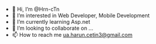 - 👋 Hi, I’m @Hrn-cTn
- 👀 I’m interested in Web Developer,  Mobile Development
- 🌱 I’m currently learning Asp.net 
- 💞️ I’m looking to collaborate on ...
- 📫 How to reach me ua.harun.cetin3@gmail.com

